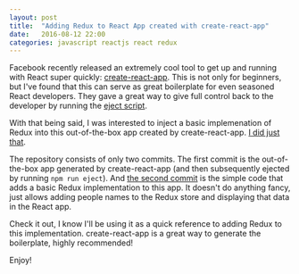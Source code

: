 ```yaml
---
layout: post
title:  "Adding Redux to React App created with create-react-app"
date:   2016-08-12 22:00
categories: javascript reactjs react redux
---
```

Facebook recently released an extremely cool tool to get up and running with React super quickly: [create-react-app](https://facebook.github.io/react/blog/2016/07/22/create-apps-with-no-configuration.html).  This is not only for beginners, but I've found that this can serve as great boilerplate for even seasoned React developers.  They gave a great way to give full control back to the developer by running the [eject script](https://facebook.github.io/react/blog/2016/07/22/create-apps-with-no-configuration.html#no-lock-in).

With that being said, I was interested to inject a basic implemenation of Redux into this out-of-the-box app created by create-react-app.  [I did just that](https://github.com/tstringer/create-react-app-with-redux).

The repository consists of only two commits.  The first commit is the out-of-the-box app generated by create-react-app (and then subsequently ejected by running `npm run eject`).  And [the second commit](https://github.com/tstringer/create-react-app-with-redux/commit/74332c2a5b96af69750c7ebcec3c5e8b5e53270b) is the simple code that adds a basic Redux implementation to this app.  It doesn't do anything fancy, just allows adding people names to the Redux store and displaying that data in the React app.

Check it out, I know I'll be using it as a quick reference to adding Redux to this implementation.  create-react-app is a great way to generate the boilerplate, highly recommended!

Enjoy!
